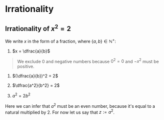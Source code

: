 # Irrationality

## Irrationality of $x^2 = 2$

We write $x$ in the form of a fraction, where $\{ a, b \} ∈ ℕ^+$:

1. $x = \dfrac{a}{b}$ 
   
> We exclude $0$ and negative numbers because $0^2 = 0$ and $-x^2$ must be 
> positive.

1. $(\dfrac{a}{b})^2 = 2$

2. $\dfrac{a^2}{b^2} = 2$

3. $a^2 = 2b^2$

Here we can infer that $a^2$ must be an even number, because it's equal to a
natural multiplied by 2. For now let us say that $z := a^2$.
